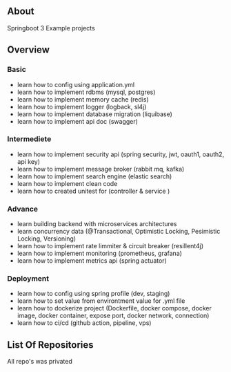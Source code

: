 ## About
Springboot 3 Example projects

## Overview
### Basic
- learn how to config using application.yml
- learn how to implement rdbms (mysql, postgres) 
- learn how to implement memory cache (redis) 
- learn how to implement logger (logback, sl4j) 
- learn how to implement database migration (liquibase) 
- learn how to implement api doc (swagger)

### Intermediete
- learn how to implement security api (spring security, jwt, oauth1, oauth2, api key)
- learn how to implement message broker (rabbit mq, kafka)
- learn how to implement search engine (elastic search)
- learn how to implement clean code
- learn how to created unitest for (controller & service )

### Advance
- learn building backend with microservices architectures
- learn concurrency data (@Transactional, Optimistic Locking, Pesimistic Locking, Versioning)
- learn how to implement rate limmiter & circuit breaker (resillent4j)
- learn how to implement monitoring (prometheus, grafana)
- learn how to implement metrics api (spring actuator)

### Deployment
- learn how to config using spring profile (dev, staging)
- learn how to set value from environtment value for .yml file
- learn how to dockerize project (Dockerfile, docker compose, docker image, docker container, expose port, docker network, connection)
- learn how to ci/cd (github action, pipeline, vps)


## List Of Repositories
All repo's was privated
